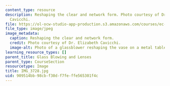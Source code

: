 ```yaml
---
content_type: resource
description: Reshaping the clear and network form. Photo courtesy of Dr. Elizabeth
  Cavicchi.
file: https://ol-ocw-studio-app-production.s3.amazonaws.com/courses/ec-050-recreate-experiments-from-history-inform-the-future-from-the-past-galileo-january-iap-2010/909514bb98cbf30df7feffe565301f4c_IMG_3728.jpg
file_type: image/jpeg
image_metadata:
  caption: Reshaping the clear and network form.
  credit: Photo courtesy of Dr. Elizabeth Cavicchi.
  image-alt: Photo of a glassblower reshaping the vase on a metal table.
learning_resource_types: []
parent_title: Glass Blowing and Lenses
parent_type: CourseSection
resourcetype: Image
title: IMG_3728.jpg
uid: 909514bb-98cb-f30d-f7fe-ffe565301f4c
---
```

